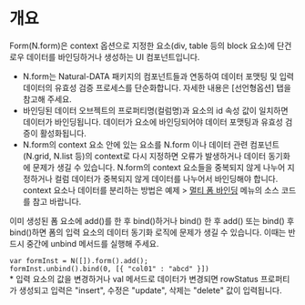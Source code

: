 개요
===

Form(N.form)은 context 옵션으로 지정한 요소(div, table 등의 block 요소)에 단건 로우 데이터를 바인딩하거나 생성하는  UI 컴포넌트입니다.

 * N.form는 Natural-DATA 패키지의 컴포넌트들과 연동하여 데이터 포맷팅 및 입력 데이터의 유효성 검증 프로세스를 단순화합니다. 자세한 내용은 [선언형옵션] 탭을 참고해 주세요.
 * 바인딩된 데이터 오브젝트의 프로퍼티명(컬럼명)과 요소의 id 속성 값이 일치하면 데이터가 바인딩됩니다. 데이터가 요소에 바인딩되어야 데이터 포맷팅과 유효성 검증이 활성화됩니다.
 * N.form의 context 요소 안에 있는 요소를 N.form 이나 데이터 관련 컴포넌트(N.grid, N.list 등)의 context로 다시 지정하면 오류가 발생하거나 데이터 동기화에 문제가 생길 수 있습니다. N.form의 context 요소들을 중복되지 않게 나누어 지정하거나 컬럼 데이터가 중복되지 않게 데이터를 나누어서 바인딩해야 합니다. context 요소나 데이터를 분리하는 방법은 예제 > <a href="#ZXhhcDA5MDAlMjQlRUIlQTklODAlRUQlOEIlQjAlMjAlRUQlOEYlQkMlMjAlRUIlQjAlOTQlRUMlOUQlQjglRUIlOTMlOUMkaHRtbCUyRm5hdHVyYWxqcyUyRmV4YXAlMkZleGFwMDkwMC5odG1s">멀티 폼 바인딩</a> 메뉴의 소스 코드를 참고 바랍니다.
<div class="alert">이미 생성된 폼 요소에 add()를 한 후 bind()하거나 bind() 한 후 add() 또는 bind() 후 bind()하면 폼의 입력 요소의 데이터 동기화 로직에 문제가 생길 수 있습니다. 이때는 반드시 중간에 unbind 메서드를 실행해 주세요.
<pre style="margin-bottom: 0;"><code>var formInst = N([]).form().add();
formInst.unbind().bind(0, [{ "col01" : "abcd" }])</code></pre>
</div>
 * 입력 요소의 값을 변경하거나 val 메서드로 데이터가 변경되면 rowStatus 프로퍼티가 생성되고 입력은 "insert", 수정은 "update", 삭제는 "delete" 값이 입력됩니다.